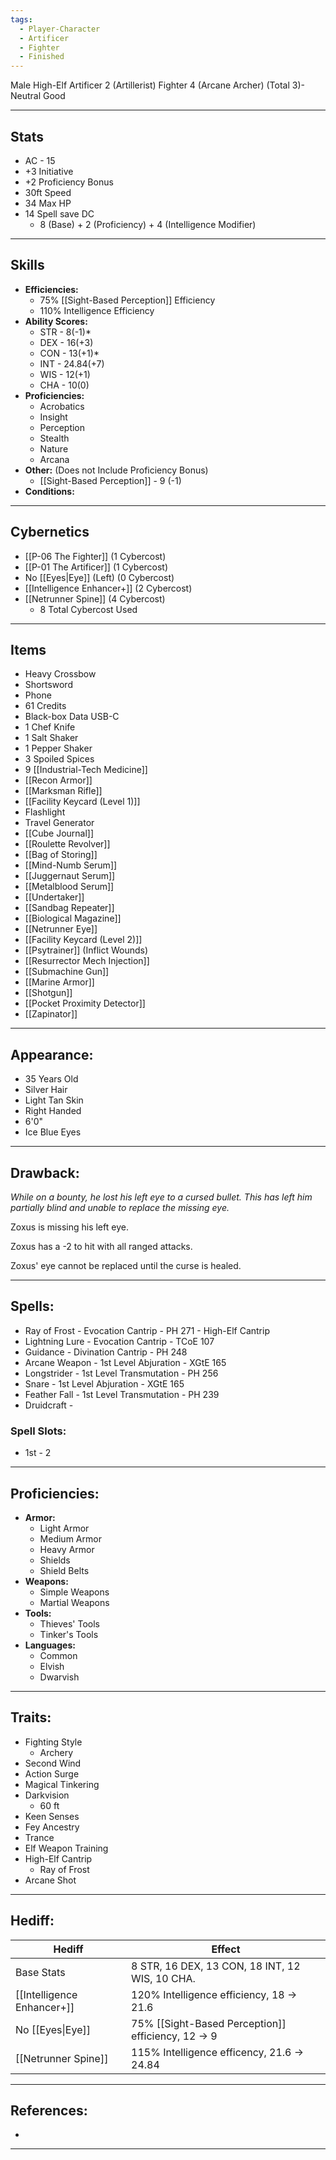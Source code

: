 ```yaml
---
tags:
  - Player-Character
  - Artificer
  - Fighter
  - Finished
---
```

Male High-Elf Artificer 2 (Artillerist) Fighter 4 (Arcane Archer) (Total 3)- Neutral Good
********
## Stats
- AC - 15
- +3 Initiative
- +2 Proficiency Bonus
- 30ft Speed
- 34 Max HP
- 14 Spell save DC
	- 8 (Base) + 2 (Proficiency) + 4 (Intelligence Modifier)
********
## Skills
- **Efficiencies:**
	- 75% [[Sight-Based Perception]] Efficiency
	- 110% Intelligence Efficiency
- **Ability Scores:**
	- STR - 8(-1)*
	- DEX - 16(+3)
	- CON - 13(+1)*
	- INT - 24.84(+7)
	- WIS - 12(+1)
	- CHA - 10(0)
- **Proficiencies:**
	- Acrobatics
	- Insight
	- Perception
	- Stealth
	- Nature
	- Arcana
- **Other:** (Does not Include Proficiency Bonus)
	- [[Sight-Based Perception]] - 9 (-1)
- **Conditions:**
********
## Cybernetics
- [[P-06 The Fighter]] (1 Cybercost)
- [[P-01 The Artificer]] (1 Cybercost)
- No [[Eyes|Eye]] (Left) (0 Cybercost)
- [[Intelligence Enhancer+]] (2 Cybercost)
- [[Netrunner Spine]] (4 Cybercost)
	- 8 Total Cybercost Used
********
## Items
- Heavy Crossbow
- Shortsword
- Phone
- 61 Credits
- Black-box Data USB-C
- 1 Chef Knife
- 1 Salt Shaker
- 1 Pepper Shaker
- 3 Spoiled Spices
- 9 [[Industrial-Tech Medicine]]
- [[Recon Armor]]
- [[Marksman Rifle]]
- [[Facility Keycard (Level 1)]]
- Flashlight
- Travel Generator
- [[Cube Journal]]
- [[Roulette Revolver]]
- [[Bag of Storing]]
- [[Mind-Numb Serum]]
- [[Juggernaut Serum]]
- [[Metalblood Serum]]
- [[Undertaker]]
- [[Sandbag Repeater]]
- [[Biological Magazine]]
- [[Netrunner Eye]]
- [[Facility Keycard (Level 2)]]
- [[Psytrainer]] (Inflict Wounds)
- [[Resurrector Mech Injection]]
- [[Submachine Gun]]
- [[Marine Armor]]
- [[Shotgun]]
- [[Pocket Proximity Detector]]
- [[Zapinator]]
********
## Appearance:
- 35 Years Old
- Silver Hair
- Light Tan Skin
- Right Handed
- 6'0" 
- Ice Blue Eyes
********
## Drawback:
*While on a bounty, he lost his left eye to a cursed bullet. This has left him partially blind and unable to replace the missing eye.*

Zoxus is missing his left eye.

Zoxus has a -2 to hit with all ranged attacks.

Zoxus' eye cannot be replaced until the curse is healed.
********
## Spells:
- Ray of Frost - Evocation Cantrip - PH 271 - High-Elf Cantrip
- Lightning Lure - Evocation Cantrip - TCoE 107
- Guidance - Divination Cantrip - PH 248
- Arcane Weapon - 1st Level Abjuration - XGtE 165
- Longstrider - 1st Level Transmutation - PH 256
- Snare - 1st Level Abjuration - XGtE 165
- Feather Fall - 1st Level Transmutation - PH 239
- Druidcraft -
### Spell Slots:
- 1st - 2
********
## Proficiencies:
- **Armor:**
	- Light Armor
	- Medium Armor
	- Heavy Armor
	- Shields
	- Shield Belts
- **Weapons:**
	- Simple Weapons
	- Martial Weapons
- **Tools:**
	- Thieves' Tools
	- Tinker's Tools
- **Languages:**
	- Common
	- Elvish
	- Dwarvish
********
## Traits:
- Fighting Style
	- Archery
- Second Wind
- Action Surge
- Magical Tinkering
- Darkvision
	- 60 ft
- Keen Senses
- Fey Ancestry
- Trance
- Elf Weapon Training
- High-Elf Cantrip
	- Ray of Frost
- Arcane Shot
********
## Hediff:

| Hediff                     | Effect                                             |
| -------------------------- | -------------------------------------------------- |
| Base Stats                 | 8 STR, 16 DEX, 13 CON, 18 INT, 12 WIS, 10 CHA.     |
| [[Intelligence Enhancer+]] | 120% Intelligence efficiency, 18 -> 21.6           |
| No [[Eyes\|Eye]]           | 75% [[Sight-Based Perception]] efficiency, 12 -> 9 |
| [[Netrunner Spine]]        | 115% Intelligence efficency, 21.6 -> 24.84         |

********
## References:
- 
********